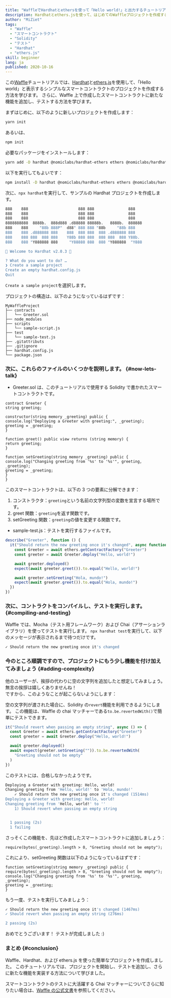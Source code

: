 ```yaml
---
title: "WaffleでHardhatとethersを使って「Hello world!」と出力するチュートリアル"
description: Hardhatとethers.jsを使って、はじめてのWaffleプロジェクトを作成する
author: "MiZiet"
tags:
  - "Waffle"
  - "スマートコントラクト"
  - "Solidity"
  - "テスト"
  - "Hardhat"
  - "ethers.js"
skill: beginner
lang: ja
published: 2020-10-16
---
```


この[Waffle](https://ethereum-waffle.readthedocs.io)チュートリアルでは、[Hardhat](https://hardhat.org/)と[ethers.js](https://docs.ethers.io/v5/)を使用して、「Hello world」と表示するシンプルなスマートコントラクトのプロジェクトを作成する方法を学びます。 さらに、Waffle 上で作成したスマートコントラクトに新たな機能を追加し、テストする方法を学びます。

まずはじめに、以下のように新しいプロジェクトを作成します：

```bash
yarn init
```

あるいは、

```bash
npm init
```

必要なパッケージをインストールします：

```bash
yarn add -D hardhat @nomiclabs/hardhat-ethers ethers @nomiclabs/hardhat-waffle ethereum-waffle chai
```

以下を実行してもよいです：

```bash
npm install -D hardhat @nomiclabs/hardhat-ethers ethers @nomiclabs/hardhat-waffle ethereum-waffle chai
```

次に、`npx hardhat`を実行して、サンプルの Hardhat プロジェクトを作成します。

```bash
888    888                      888 888               888
888    888                      888 888               888
888    888                      888 888               888
8888888888  8888b.  888d888 .d88888 88888b.   8888b.  888888
888    888     "88b 888P"  d88" 888 888 "88b     "88b 888
888    888 .d888888 888    888  888 888  888 .d888888 888
888    888 888  888 888    Y88b 888 888  888 888  888 Y88b.
888    888 "Y888888 888     "Y88888 888  888 "Y888888  "Y888

👷 Welcome to Hardhat v2.0.3 👷‍

? What do you want to do? …
❯ Create a sample project
Create an empty hardhat.config.js
Quit
```

`Create a sample project`を選択します。

プロジェクトの構造は、以下のようになっているはずです：

```
MyWaffleProject
├── contracts
│   └── Greeter.sol
├── node_modules
├── scripts
│   └── sample-script.js
├── test
│   └── sample-test.js
├── .gitattributs
├── .gitignore
├── hardhat.config.js
└── package.json
```

### 次に、これらのファイルのいくつかを説明します。 {#now-lets-talk}

- Greeter.sol は、このチュートリアルで使用する Solidity で書かれたスマートコントラクトです。

```solidity
contract Greeter {
string greeting;

constructor(string memory _greeting) public {
console.log("Deploying a Greeter with greeting:", _greeting);
greeting = _greeting;
}

function greet() public view returns (string memory) {
return greeting;
}

function setGreeting(string memory _greeting) public {
console.log("Changing greeting from '%s' to '%s'", greeting, _greeting);
greeting = _greeting;
}
}
```

このスマートコントラクトは、以下の 3 つの要素に分解できます：

1. コンストラクタ：`greeting`という名前の文字列型の変数を宣言する場所です。
2. greet 関数：`greeting`を返す関数です。
3. setGreeting 関数：`greeting`の値を変更する関数です。

- sample-test.js：テストを実行するファイルです。

```js
describe("Greeter", function () {
  it("Should return the new greeting once it's changed", async function () {
    const Greeter = await ethers.getContractFactory("Greeter")
    const greeter = await Greeter.deploy("Hello, world!")

    await greeter.deployed()
    expect(await greeter.greet()).to.equal("Hello, world!")

    await greeter.setGreeting("Hola, mundo!")
    expect(await greeter.greet()).to.equal("Hola, mundo!")
  })
})
```

### 次に、コントラクトをコンパイルし、テストを実行します。 {#compiling-and-testing}

Waffle では、Mocha（テスト用フレームワーク）および Chai（アサーションライブラリ）を使ってテストを実行します。 `npx hardhat test`を実行して、以下のメッセージが表示されるまで待つだけです。

```bash
✓ Should return the new greeting once it's changed
```

### 今のところ順調ですので、プロジェクトにもう少し機能を付け加えてみましょう<Emoji text=":slightly_smiling_face:" size={1}/> {#adding-complexity}

他のユーザーが、挨拶の代わりに空の文字列を追加したと想定してみましょう。 無言の挨拶は嬉しくありませんね！  
ですから、このようなことが起こらないようにします：

空の文字列が渡された場合に、Solidity の`revert`機能を利用できるようにします。 この機能は、Waffle の chai マッチャーである`to.be.revertedWith()`で簡単にテストできます。

```js
it("Should revert when passing an empty string", async () => {
  const Greeter = await ethers.getContractFactory("Greeter")
  const greeter = await Greeter.deploy("Hello, world!")

  await greeter.deployed()
  await expect(greeter.setGreeting("")).to.be.revertedWith(
    "Greeting should not be empty"
  )
})
```

このテストには、合格しなかったようです。

```bash
Deploying a Greeter with greeting: Hello, world!
Changing greeting from 'Hello, world!' to 'Hola, mundo!'
    ✓ Should return the new greeting once it's changed (1514ms)
Deploying a Greeter with greeting: Hello, world!
Changing greeting from 'Hello, world!' to ''
    1) Should revert when passing an empty string


  1 passing (2s)
  1 failing
```

さっそくこの機能を、先ほど作成したスマートコントラクトに追加しましょう：

```solidity
require(bytes(_greeting).length > 0, "Greeting should not be empty");
```

これにより、setGreeting 関数は以下のようになっているはずです：

```solidity
function setGreeting(string memory _greeting) public {
require(bytes(_greeting).length > 0, "Greeting should not be empty");
console.log("Changing greeting from '%s' to '%s'", greeting, _greeting);
greeting = _greeting;
}
```

もう一度、テストを実行してみましょう：

```bash
✓ Should return the new greeting once it's changed (1467ms)
✓ Should revert when passing an empty string (276ms)

2 passing (2s)
```

おめでとうございます！ テストが完成しました :)

### まとめ {#conclusion}

Waffle、Hardhat、および ethers.js を使った簡単なプロジェクトを作成しました。 このチュートリアルでは、プロジェクトを開始し、テストを追加し、さらに新たな機能を実装する方法について学びました。

スマートコントラクトのテストに大活躍する Chai マッチャーについてさらに知りたい場合は、[Waffle の公式文書](https://ethereum-waffle.readthedocs.io/en/latest/matchers.html)を参照してください。
